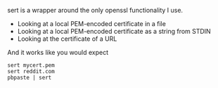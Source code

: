 sert is a wrapper around the only openssl functionality I use.

* Looking at a local PEM-encoded certificate in a file
* Looking at a local PEM-encoded certificate as a string from STDIN
* Looking at the certificate of a URL

And it works like you would expect

```
sert mycert.pem
sert reddit.com
pbpaste | sert
```
